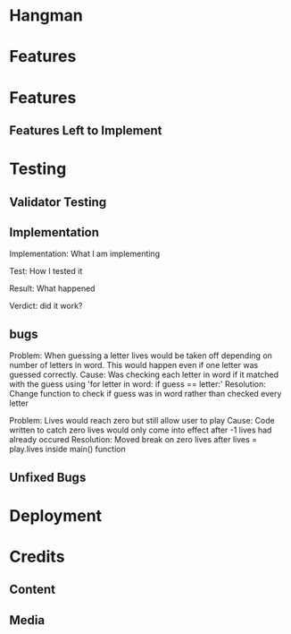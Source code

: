 # Hangman

# Features

# Features

## Features Left to Implement

# Testing

## Validator Testing

## Implementation

Implementation: What I am implementing

Test: How I tested it

Result: What happened

Verdict: did it work?

## bugs
Problem: When guessing a letter lives would be taken off depending on number of letters in word. This would happen even if one letter was guessed correctly.
Cause: Was checking each letter in word if it matched with the guess using 'for letter in word: if guess == letter:'
Resolution: Change function to check if guess was in word rather than checked every letter

Problem: Lives would reach zero but still allow user to play
Cause: Code written to catch zero lives would only come into effect after -1 lives had already occured
Resolution: Moved break on zero lives after lives = play.lives inside main() function



## Unfixed Bugs

# Deployment

# Credits

## Content

## Media